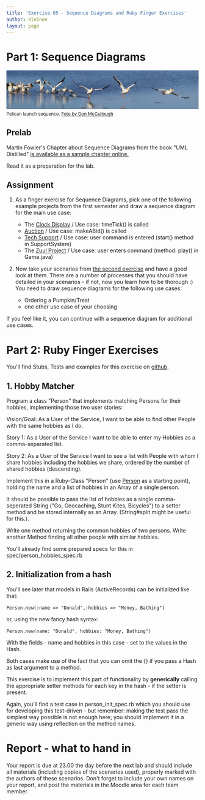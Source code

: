 ```yaml
---
title: 'Exercise 05 - Sequence Diagrams and Ruby Finger Exercises'
author: kleinen
layout: page
---
```


# Part 1: Sequence Diagrams

![Launch Sequence](../images/sequence.jpg)
<small class = "float-right">Pelican launch sequence. [Foto by Don McCullough ](http://www.flickr.com/photos/69214385@N04/9172233502)</small>

## Prelab


Martin Fowler's Chapter about Sequence Diagrams from the book "UML Distilled" [is available as a sample chapter online.](http://www.informit.com/articles/article.aspx?p=169507)

Read it as a preparation for the lab.

## Assignment

1. As a finger exercise for Sequence Diagrams, pick one of the following example projects from the first semester and draw a sequence diagram for the main use case:
    * The [Clock Display](https://github.com/htw-imi-info1/chapter03/tree/master/clock-display-with-GUI) / Use case:         timeTick() is called
    * [Auction](https://github.com/htw-imi-info1/chapter04/tree/master/auction) / Use case: makeABid() is called
    * [Tech Support](https://github.com/htw-imi-info1/exercise07/tree/master/tech-support) / Use case: user command is         entered (start() method in SupportSystem)
    * The [Zuul Project](https://github.com/htw-imi-info1/exercise10) /         Use case: user enters command (method: play() in Game.java)

2. Now take your scenarios from [the second exercise](lab-02.html)  and have a good look at them. There are a number of processes that you should have detailed in your scenarios - if not, now you learn how to be thorough :) You need to draw sequence diagrams for the following use cases:
    * Ordering a Pumpkin/Treat
    * one other use case of your choosing

If you feel like it, you can continue with a sequence diagram for additional use cases.

# Part 2: Ruby Finger Exercises

You'll find Stubs, Tests and examples for this exercise on [github](https://github.com/htw-imi-info3/ruby-exercise).


## 1. Hobby Matcher

Program a class "Person" that implements matching Persons for their hobbies, implementing those two user stories:

Vision/Goal: As a User of the Service, I want to be able to find other People with the same hobbies as I do.

Story 1: As a User of the Service I want to be able to enter my Hobbies as a comma-separated list.

Story 2: As a User of the Service I want to see a list with People with whom I share hobbies including the hobbies we share, ordered by the number of shared hobbies (descending).

Implement this in a Ruby-Class "Person" (use [Person](https://github.com/htw-imi-info3/ruby-exercise/blob/master/lib/person.rb) as a starting point), holding the name and a list of hobbies
in an Array of a single person.

It should be possible to pass the list of hobbies as a single comma-seperated String
("Go, Geocaching, Stunt Kites, Bicycles")
to a setter method and be stored internally as an Array. (String#split might be useful for this.).

Write one method returning the common hobbies of two persons.
Write another Method finding all other people with similar hobbies.

You'll already find some prepared specs for this in spec/person_hobbies_spec.rb


## 2. Initialization from a hash

You'll see later that models in Rails (ActiveRecords) can be initialized like
that:

    Person.new(:name => "Donald",:hobbies => "Money, Bathing")

or, using the new fancy hash syntax:

    Person.new(name: "Donald", hobbies: "Money, Bathing")

With the fields - name and hobbies in this case - set to the values in the Hash.

Both cases make use of the fact that you can omit the {} if you pass a Hash
as last argument to a method.

This exercise is to implement this part of functionality by **generically**
calling the appropriate setter methods for each key in the hash - if the setter
is present.

Again, you'll find a test case in person_init_spec.rb which you should use for
developing this test-driven - but remember: making the
test pass the simplest way possible is not enough here; you should implement
it in a generic way using reflection on the method names.


# Report - what to hand in

Your report is due at 23.00 the day before the next lab and should include all materials (including copies of the scenarios used), properly marked with the authors of these scenarios. Don't forget to include your own names on your report, and post the materials in the Moodle area for each team member.

